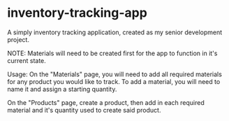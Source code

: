 # inventory-tracking-app
A simply inventory tracking application, created as my senior development project.

NOTE: Materials will need to be created first for the app to function in it's current state.

Usage:
On the "Materials" page, you will need to add all required materials for any product you would like to track.  To add a material, you will need to name it and assign a starting quantity. 

On the "Products" page, create a product, then add in each required material and it's quantity used to create said product. 
